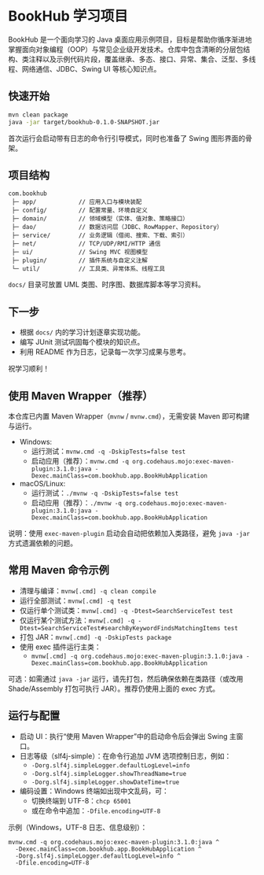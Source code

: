 # BookHub 学习项目

BookHub 是一个面向学习的 Java 桌面应用示例项目，目标是帮助你循序渐进地掌握面向对象编程（OOP）与常见企业级开发技术。仓库中包含清晰的分层包结构、类注释以及示例代码片段，覆盖继承、多态、接口、异常、集合、泛型、多线程、网络通信、JDBC、Swing UI 等核心知识点。

## 快速开始

```bash
mvn clean package
java -jar target/bookhub-0.1.0-SNAPSHOT.jar
```

首次运行会启动带有日志的命令行引导模式，同时也准备了 Swing 图形界面的骨架。

## 项目结构

```
com.bookhub
 ├─ app/            // 应用入口与模块装配
 ├─ config/         // 配置常量、环境自定义
 ├─ domain/         // 领域模型（实体、值对象、策略接口）
 ├─ dao/            // 数据访问层（JDBC、RowMapper、Repository）
 ├─ service/        // 业务逻辑（借阅、搜索、下载、索引）
 ├─ net/            // TCP/UDP/RMI/HTTP 通信
 ├─ ui/             // Swing MVC 视图模型
 ├─ plugin/         // 插件系统与自定义注解
 └─ util/           // 工具类、异常体系、线程工具
```

`docs/` 目录可放置 UML 类图、时序图、数据库脚本等学习资料。

## 下一步

- 根据 `docs/` 内的学习计划逐章实现功能。
- 编写 JUnit 测试巩固每个模块的知识点。
- 利用 README 作为日志，记录每一次学习成果与思考。

祝学习顺利！

## 使用 Maven Wrapper（推荐）

本仓库已内置 Maven Wrapper（`mvnw` / `mvnw.cmd`），无需安装 Maven 即可构建与运行。

- Windows:
  - 运行测试：`mvnw.cmd -q -DskipTests=false test`
  - 启动应用（推荐）：`mvnw.cmd -q org.codehaus.mojo:exec-maven-plugin:3.1.0:java -Dexec.mainClass=com.bookhub.app.BookHubApplication`
- macOS/Linux:
  - 运行测试：`./mvnw -q -DskipTests=false test`
  - 启动应用（推荐）：`./mvnw -q org.codehaus.mojo:exec-maven-plugin:3.1.0:java -Dexec.mainClass=com.bookhub.app.BookHubApplication`

说明：使用 `exec-maven-plugin` 启动会自动把依赖加入类路径，避免 `java -jar` 方式遗漏依赖的问题。

## 常用 Maven 命令示例

- 清理与编译：`mvnw[.cmd] -q clean compile`
- 运行全部测试：`mvnw[.cmd] -q test`
- 仅运行单个测试类：`mvnw[.cmd] -q -Dtest=SearchServiceTest test`
- 仅运行某个测试方法：`mvnw[.cmd] -q -Dtest=SearchServiceTest#searchByKeywordFindsMatchingItems test`
- 打包 JAR：`mvnw[.cmd] -q -DskipTests package`
- 使用 exec 插件运行主类：
  - `mvnw[.cmd] -q org.codehaus.mojo:exec-maven-plugin:3.1.0:java -Dexec.mainClass=com.bookhub.app.BookHubApplication`

可选：如需通过 `java -jar` 运行，请先打包，然后确保依赖在类路径（或改用 Shade/Assembly 打包可执行 JAR）。推荐仍使用上面的 exec 方式。

## 运行与配置

- 启动 UI：执行“使用 Maven Wrapper”中的启动命令后会弹出 Swing 主窗口。
- 日志等级（slf4j-simple）：在命令行追加 JVM 选项控制日志，例如：
  - `-Dorg.slf4j.simpleLogger.defaultLogLevel=info`
  - `-Dorg.slf4j.simpleLogger.showThreadName=true`
  - `-Dorg.slf4j.simpleLogger.showDateTime=true`
- 编码设置：Windows 终端如出现中文乱码，可：
  - 切换终端到 UTF-8：`chcp 65001`
  - 或在命令中追加：`-Dfile.encoding=UTF-8`

示例（Windows，UTF-8 日志、信息级别）：

```
mvnw.cmd -q org.codehaus.mojo:exec-maven-plugin:3.1.0:java ^
  -Dexec.mainClass=com.bookhub.app.BookHubApplication ^
  -Dorg.slf4j.simpleLogger.defaultLogLevel=info ^
  -Dfile.encoding=UTF-8
```
